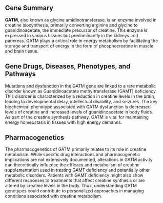 ## Gene Summary
**GATM**, also known as glycine amidinotransferase, is an enzyme involved in creatine biosynthesis, primarily converting arginine and glycine to guanidinoacetate, the immediate precursor of creatine. This enzyme is expressed in various tissues but predominantly in the kidneys and pancreas. GATM plays a critical role in energy metabolism by facilitating the storage and transport of energy in the form of phosphocreatine in muscle and brain tissue.

## Gene Drugs, Diseases, Phenotypes, and Pathways
Mutations and dysfunction in the GATM gene are linked to a rare metabolic disorder known as Guanidinoacetate methyltransferase (GAMT) deficiency. This disorder is characterized by a reduction in creatine levels in the brain, leading to developmental delay, intellectual disability, and seizures. The key biochemical phenotype associated with GATM dysfunction is decreased levels of creatine and increased levels of guanidinoacetate in body fluids. As part of the creatine synthesis pathway, GATM is vital for maintaining energy homeostasis in tissues with high energy demands.

## Pharmacogenetics
The pharmacogenetics of GATM primarily relates to its role in creatine metabolism. While specific drug interactions and pharmacogenetic implications are not extensively documented, alterations in GATM activity can theoretically influence the efficacy and metabolism of creatine supplementation used in treating GAMT deficiency and potentially other metabolic disorders. Patients with GAMT deficiency might also show different responses to treatments that affect creatine synthesis or are altered by creatine levels in the body. Thus, understanding GATM genotypes could contribute to personalized approaches in managing conditions associated with creatine metabolism.